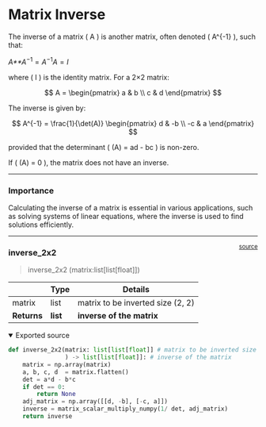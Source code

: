 # Matrix Inverse


<!-- WARNING: THIS FILE WAS AUTOGENERATED! DO NOT EDIT! -->

The inverse of a matrix ( A ) is another matrix, often denoted ( A^{-1}
), such that:

*A**A*<sup>−1</sup> = *A*<sup>−1</sup>*A* = *I*

where ( I ) is the identity matrix. For a 2×2 matrix:

$$
A = \begin{pmatrix} a & b \\ c & d \end{pmatrix}
$$

The inverse is given by:

$$
A^{-1} = \frac{1}{\det(A)} \begin{pmatrix} d & -b \\ -c & a \end{pmatrix}
$$

provided that the determinant ( (A) = ad - bc ) is non-zero.

If ( (A) = 0 ), the matrix does not have an inverse.

------------------------------------------------------------------------

### Importance

Calculating the inverse of a matrix is essential in various
applications, such as solving systems of linear equations, where the
inverse is used to find solutions efficiently.

------------------------------------------------------------------------

<a
href="https://github.com/teja00/BuildingBlocks/blob/main/BuildingBlocks/matrix_inverse.py#L14"
target="_blank" style="float:right; font-size:smaller">source</a>

### inverse_2x2

>  inverse_2x2 (matrix:list[list[float]])

<table>
<thead>
<tr>
<th></th>
<th><strong>Type</strong></th>
<th><strong>Details</strong></th>
</tr>
</thead>
<tbody>
<tr>
<td>matrix</td>
<td>list</td>
<td>matrix to be inverted size (2, 2)</td>
</tr>
<tr>
<td><strong>Returns</strong></td>
<td><strong>list</strong></td>
<td><strong>inverse of the matrix</strong></td>
</tr>
</tbody>
</table>

<details open class="code-fold">
<summary>Exported source</summary>

``` python
def inverse_2x2(matrix: list[list[float]] # matrix to be inverted size (2, 2)
                ) -> list[list[float]]: # inverse of the matrix
    matrix = np.array(matrix)
    a, b, c, d  = matrix.flatten()
    det = a*d - b*c
    if det == 0:
        return None
    adj_matrix = np.array([[d, -b], [-c, a]])
    inverse = matrix_scalar_multiply_numpy(1/ det, adj_matrix)
    return inverse
```

</details>
